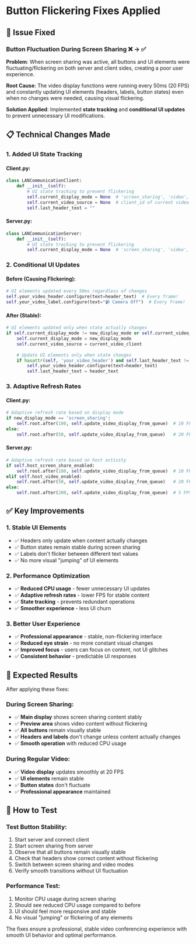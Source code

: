 # Button Flickering Fixes Applied

## 🔧 Issue Fixed

### Button Fluctuation During Screen Sharing ❌ → ✅

**Problem**: When screen sharing was active, all buttons and UI elements were fluctuating/flickering on both server and client sides, creating a poor user experience.

**Root Cause**: The video display functions were running every 50ms (20 FPS) and constantly updating UI elements (headers, labels, button states) even when no changes were needed, causing visual flickering.

**Solution Applied**: Implemented **state tracking** and **conditional UI updates** to prevent unnecessary UI modifications.

## 📋 Technical Changes Made

### 1. Added UI State Tracking

#### Client.py:
```python
class LANCommunicationClient:
    def __init__(self):
        # UI state tracking to prevent flickering
        self.current_display_mode = None  # 'screen_sharing', 'video', 'none'
        self.current_video_source = None  # client_id of current video source
        self.last_header_text = ""
```

#### Server.py:
```python
class LANCommunicationServer:
    def __init__(self):
        # UI state tracking to prevent flickering
        self.current_display_mode = None  # 'screen_sharing', 'video', 'none'
```

### 2. Conditional UI Updates

#### Before (Causing Flickering):
```python
# UI elements updated every 50ms regardless of changes
self.your_video_header.configure(text=header_text)  # Every frame!
self.your_video_label.configure(text="📹 Camera Off")  # Every frame!
```

#### After (Stable):
```python
# UI elements updated only when state actually changes
if self.current_display_mode != new_display_mode or self.current_video_source != current_video_client:
    self.current_display_mode = new_display_mode
    self.current_video_source = current_video_client
    
    # Update UI elements only when state changes
    if hasattr(self, 'your_video_header') and self.last_header_text != header_text:
        self.your_video_header.configure(text=header_text)
        self.last_header_text = header_text
```

### 3. Adaptive Refresh Rates

#### Client.py:
```python
# Adaptive refresh rate based on display mode
if new_display_mode == 'screen_sharing':
    self.root.after(100, self.update_video_display_from_queue)  # 10 FPS for stable screen sharing
else:
    self.root.after(50, self.update_video_display_from_queue)   # 20 FPS for video
```

#### Server.py:
```python
# Adaptive refresh rate based on host activity
if self.host_screen_share_enabled:
    self.root.after(100, self.update_video_display_from_queue)  # 10 FPS for screen sharing
elif self.host_video_enabled:
    self.root.after(50, self.update_video_display_from_queue)   # 20 FPS for video
else:
    self.root.after(200, self.update_video_display_from_queue)  # 5 FPS when idle
```

## ✅ Key Improvements

### 1. **Stable UI Elements**
- ✅ Headers only update when content actually changes
- ✅ Button states remain stable during screen sharing
- ✅ Labels don't flicker between different text values
- ✅ No more visual "jumping" of UI elements

### 2. **Performance Optimization**
- ✅ **Reduced CPU usage** - fewer unnecessary UI updates
- ✅ **Adaptive refresh rates** - lower FPS for stable content
- ✅ **State tracking** - prevents redundant operations
- ✅ **Smoother experience** - less UI churn

### 3. **Better User Experience**
- ✅ **Professional appearance** - stable, non-flickering interface
- ✅ **Reduced eye strain** - no more constant visual changes
- ✅ **Improved focus** - users can focus on content, not UI glitches
- ✅ **Consistent behavior** - predictable UI responses

## 🎯 Expected Results

After applying these fixes:

### During Screen Sharing:
- ✅ **Main display** shows screen sharing content stably
- ✅ **Preview area** shows video content without flickering
- ✅ **All buttons** remain visually stable
- ✅ **Headers and labels** don't change unless content actually changes
- ✅ **Smooth operation** with reduced CPU usage

### During Regular Video:
- ✅ **Video display** updates smoothly at 20 FPS
- ✅ **UI elements** remain stable
- ✅ **Button states** don't fluctuate
- ✅ **Professional appearance** maintained

## 🚀 How to Test

### Test Button Stability:
1. Start server and connect client
2. Start screen sharing from server
3. Observe that all buttons remain visually stable
4. Check that headers show correct content without flickering
5. Switch between screen sharing and video modes
6. Verify smooth transitions without UI fluctuation

### Performance Test:
1. Monitor CPU usage during screen sharing
2. Should see reduced CPU usage compared to before
3. UI should feel more responsive and stable
4. No visual "jumping" or flickering of any elements

The fixes ensure a professional, stable video conferencing experience with smooth UI behavior and optimal performance.